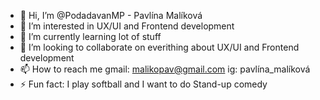 - 👋 Hi, I’m @PodadavanMP - Pavlína Malíková
- 👀 I’m interested in UX/UI and Frontend development
- 🌱 I’m currently learning lot of stuff
- 💞️ I’m looking to collaborate on everithing about UX/UI and Frontend development
- 📫 How to reach me gmail: malikopav@gmail.com ig: pavlína_malíková
- ⚡ Fun fact: I play softball and I want to do Stand-up comedy

<!---
PodadavanMP/PodadavanMP is a ✨ special ✨ repository because its `README.md` (this file) appears on your GitHub profile.
You can click the Preview link to take a look at your changes.
--->
